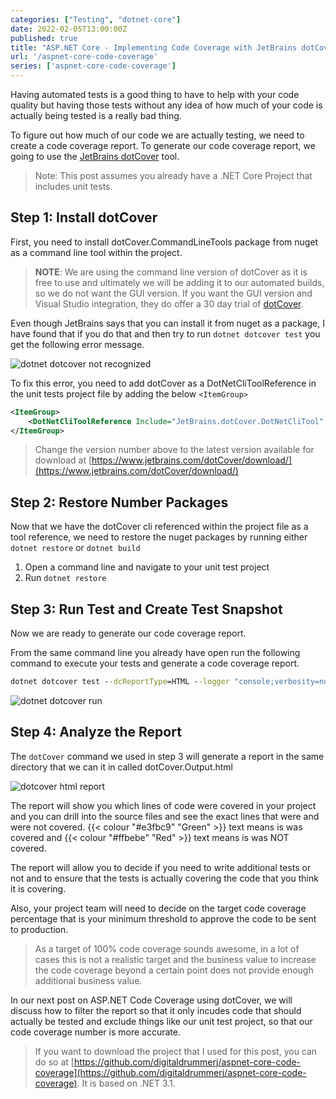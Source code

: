 ```yaml
---
categories: ["Testing", "dotnet-core"]
date: 2022-02-05T13:00:00Z
published: true
title: "ASP.NET Core - Implementing Code Coverage with JetBrains dotCover"
url: '/aspnet-core-code-coverage'
series: ['aspnet-core-code-coverage']
---
```


Having automated tests is a good thing to have to help with your code quality but having those tests without any idea of how much of your code is actually being tested is a really bad thing.

To figure out how much of our code we are actually testing, we need to create a code coverage report.  To generate our code coverage report, we going to use the [JetBrains dotCover](https://www.jetbrains.com/dotcover/) tool.

<!--more-->

> Note: This post assumes you already have a .NET Core Project that includes unit tests.

## Step 1: Install dotCover

First, you need to install dotCover.CommandLineTools package from nuget as a command line tool within the project.

> **NOTE**: We are using the command line version of dotCover as it is free to use and ultimately we will be adding it to our automated builds, so we do not want the GUI version.  If you want the GUI version and Visual Studio integration, they do offer a 30 day trial of [dotCover](https://www.jetbrains.com/dotcover/download/#section=commandline).

Even though JetBrains says that you can install it from nuget as a package, I have found that if you do that and then try to run `dotnet dotcover test` you get the following error message.

![dotnet dotcover not recognized](/images/aspnet-core-dotcover/dotcover-not-recognized.png)

To fix this error, you need to add dotCover as a DotNetCliToolReference in the unit tests project file by adding the below `<ItemGroup>`

```xml
<ItemGroup>
    <DotNetCliToolReference Include="JetBrains.dotCover.DotNetCliTool" Version="2021.3.3" />
</ItemGroup>
```

> Change the version number above to the latest version available for download at [https://www.jetbrains.com/dotCover/download/](https://www.jetbrains.com/dotCover/download/)

## Step 2: Restore Number Packages

Now that we have the dotCover cli referenced within the project file as a tool reference, we need to restore the nuget packages by running either `dotnet restore` or `dotnet build`

1. Open a command line and navigate to your unit test project
1. Run `dotnet restore`

## Step 3: Run Test and Create Test Snapshot

Now we are ready to generate our code coverage report.

From the same command line you already have open run the following command to execute your tests and generate a code coverage report.

```cmd
dotnet dotcover test --dcReportType=HTML --logger "console;verbosity=normal"
```

![dotnet dotcover run](/images/aspnet-core-dotcover/dotcover-run.gif)

## Step 4: Analyze the Report

The `dotCover` command we used in step 3 will generate a report in the same directory that we can it in called dotCover.Output.html

![dotcover html report](/images/aspnet-core-dotcover/dotcover-report.png)

The report will show you which lines of code were covered in your project and you can drill into the source files and see the exact lines that were and were not covered.  {{< colour "#e3fbc9" "Green" >}} text means is was covered and {{< colour "#ffbebe" "Red" >}} text means is was NOT covered.

The report will allow you to decide if you need to write additional tests or not and to ensure that the tests is actually covering the code that you think it is covering.

Also, your project team will need to decide on the target code coverage percentage that is your minimum threshold to approve the code to be sent to production.

> As a target of 100% code coverage sounds awesome, in a lot of cases this is not a realistic target and the business value to increase the code coverage beyond a certain point does not provide enough additional business value.

In our next post on ASP.NET Code Coverage using dotCover, we will discuss how to filter the report so that it only incudes code that should actually be tested and exclude things like our unit test project, so that our code coverage number is more accurate.

> If you want to download the project that I used for this post, you can do so at [https://github.com/digitaldrummerj/aspnet-core-code-coverage](https://github.com/digitaldrummerj/aspnet-core-code-coverage).  It is based on .NET 3.1.
